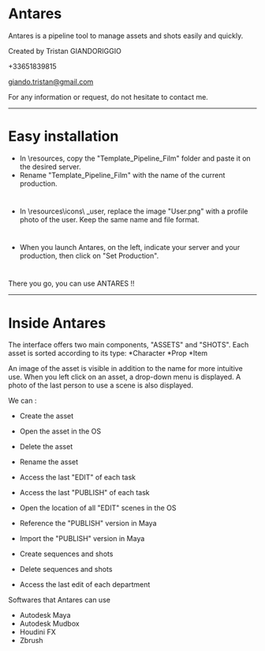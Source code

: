# Antares
Antares is a pipeline tool to manage assets and shots easily and quickly.

Created by Tristan GIANDORIGGIO

+33651839815

giando.tristan@gmail.com

For any information or request, do not hesitate to contact me.

--------------------------------------------------------------------

# Easy installation

* In \resources, copy the "Template_Pipeline_Film" folder and paste it on the desired server.
* Rename "Template_Pipeline_Film" with the name of the current production.

#



* In \resources\icons\ _user, replace the image "User.png" with a profile photo of the user. Keep the same name and file format.


#


* When you launch Antares, on the left, indicate your server and your production, then click on "Set Production".
#

There you go, you can use ANTARES !!

--------------------------------------------------------------------
# Inside Antares

The interface offers two main components, "ASSETS" and "SHOTS".
Each asset is sorted according to its type:
  *Character
  *Prop
  *Item

An image of the asset is visible in addition to the name for more intuitive use.
When you left click on an asset, a drop-down menu is displayed.
A photo of the last person to use a scene is also displayed.

We can :
* Create the asset  
* Open the asset in the OS
* Delete the asset
* Rename the asset
* Access the last "EDIT" of each task
* Access the last "PUBLISH" of each task
* Open the location of all "EDIT" scenes in the OS
* Reference the "PUBLISH" version in Maya
* Import the "PUBLISH" version in Maya

* Create sequences and shots
* Delete sequences and shots
* Access the last edit of each department

Softwares that Antares can use

* Autodesk Maya
* Autodesk Mudbox
* Houdini FX
* Zbrush
